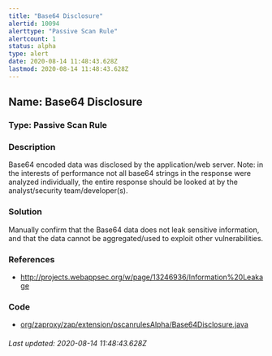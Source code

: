```yaml
---
title: "Base64 Disclosure"
alertid: 10094
alerttype: "Passive Scan Rule"
alertcount: 1
status: alpha
type: alert
date: 2020-08-14 11:48:43.628Z
lastmod: 2020-08-14 11:48:43.628Z
---
```

## Name: Base64 Disclosure

### Type: Passive Scan Rule


### Description

Base64 encoded data was disclosed by the application/web server. Note: in the interests of performance not all base64 strings in the response were analyzed individually, the entire response should be looked at by the analyst/security team/developer(s).

### Solution

Manually confirm that the Base64 data does not leak sensitive information, and that the data cannot be aggregated/used to exploit other vulnerabilities.

### References

* http://projects.webappsec.org/w/page/13246936/Information%20Leakage

### Code

 * [org/zaproxy/zap/extension/pscanrulesAlpha/Base64Disclosure.java](https://github.com/zaproxy/zap-extensions/blob/master/addOns/pscanrulesAlpha/src/main/java/org/zaproxy/zap/extension/pscanrulesAlpha/Base64Disclosure.java)

###### Last updated: 2020-08-14 11:48:43.628Z
